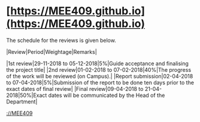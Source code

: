 #  [https://MEE409.github.io](https://MEE409.github.io)


The schedule for the reviews is given below.

|Review|Period|Weightage|Remarks|

|1st review|29-11-2018 to 05-12-2018|5%|Guide acceptance and finalising the project title|
|2nd review|01-02-2018 to 07-02-2018|40%|The progress of the work will be reviewed (on Campus).|
|Report submission|02-04-2018 to 07-04-2018|5%|Submission of the report to be done ten days prior to the exact dates of final review|
|Final review|09-04-2018 to 21-04-2018|50%|Exact dates will be communicated by the Head of the Department|
 
[ ://MEE409 ](https://MEE409.github.io/events/) 

